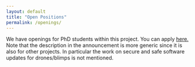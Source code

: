 ```yaml
---
layout: default
title: "Open Positions"
permalink: /openings/
---
```

We have openings for PhD students within this project. You can apply 
[here.](https://uu.se/en/about-uu/join-us/details/?positionId=341848)
Note that the description in the announcement is more generic since it is also for
other projects. In particular the work
on secure and safe software updates for drones/blimps is not mentioned.

